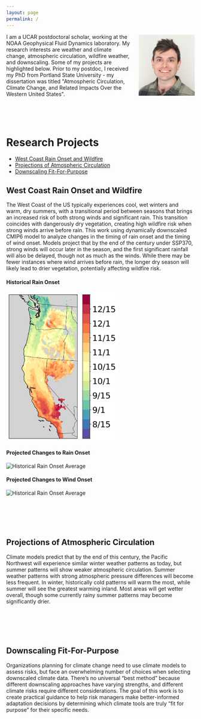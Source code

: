 ```yaml
---
layout: page
permalink: /
---
```



<div style="display: flex; align-items: center;">
    <p style="margin: 0;">I am a UCAR postdoctoral scholar, working at the NOAA Geophysical Fluid Dynamics laboratory. My research interests are weather and climate change, atmospheric circulation, wildfire weather, and downscaling. Some of my projects are highlighted below. Prior to my postdoc, I received my PhD from Portland State University - my dissertation was titled "Atmospheric Circulation, Climate Change, and Related Impacts Over the Western United States".
</p>
    <img src="/images/headshot.jpg" alt="Description" style="margin-left: 20px; width: 150px;">
</div>

<br><br><br>
# Research Projects

- [West Coast Rain Onset and Wildfire](#west-coast-rain-onset-and-wildfire)
- [Projections of Atmospheric Circulation](#projections-of-atmospheric-circulation)
- [Downscaling Fit-For-Purpose](#downscaling-fit-for-purpose)

## West Coast Rain Onset and Wildfire

The West Coast of the US typically experiences cool, wet winters and warm, dry summers, with a transitional period between seasons that brings an increased risk of both strong winds and significant rain. This transition coincides with dangerously dry vegetation, creating high wildfire risk when strong winds arrive before rain. This work using dynamically downscaled CMIP6 model to analyze changes in the timing of rain onset and the timing of wind onset. Models project that by the end of the century under SSP370, strong winds will occur later in the season, and the first significant rainfall will also be delayed, though not as much as the winds. While there may be fewer instances where wind arrives before rain, the longer dry season will likely lead to drier vegetation, potentially affecting wildfire risk.

#### Historical Rain Onset

<img src="/images/era5_rain_onset_triple_split_3mmWA.jpg" alt="Historical Rain Onset Average" width="300">

#### Projected Changes to Rain Onset

<img src="/images/Figure7.jpeg" alt="Historical Rain Onset Average" width="600">

#### Projected Changes to Wind Onset

<img src="/images/model_wind_onset_change_sig.jpg" alt="Historical Rain Onset Average" width="600">

<br><br><br><br>

## Projections of Atmospheric Circulation

Climate models predict that by the end of this century, the Pacific Northwest will experience similar winter weather patterns as today, but summer patterns will show weaker atmospheric circulation. Summer weather patterns with strong atmospheric pressure differences will become less frequent. In winter, historically cold patterns will warm the most, while summer will see the greatest warming inland. Most areas will get wetter overall, though some currently rainy summer patterns may become significantly drier.

<br><br><br><br>

## Downscaling Fit-For-Purpose

Organizations planning for climate change need to use climate models to assess risks, but face an overwhelming number of choices when selecting downscaled climate data. There’s no universal “best method” because different downscaling approaches have varying strengths, and different climate risks require different considerations. The goal of this work is to create practical guidance to help risk managers make better-informed adaptation decisions by determining which climate tools are truly “fit for purpose” for their specific needs.
